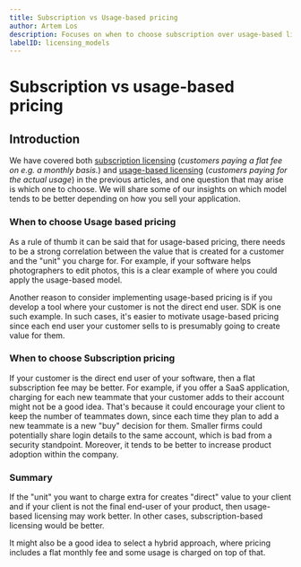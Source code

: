 ```yaml
---
title: Subscription vs Usage-based pricing
author: Artem Los
description: Focuses on when to choose subscription over usage-based licensing and vice versa.
labelID: licensing_models
---
```

# Subscription vs usage-based pricing

## Introduction

We have covered both [subscription licensing](/licensing-models/subscription) (*customers paying a flat fee on e.g. a monthly basis.*) and [usage-based licensing](/licensing-models/usage-based) (*customers paying for the actual usage*) in the previous articles, and one question that may arise is which one to choose. We will share some of our insights on which model tends to be better depending on how you sell your application.

### When to choose Usage based pricing
As a rule of thumb it can be said that for usage-based pricing, there needs to be a strong correlation between the value that is created for a customer and the "unit" you charge for. For example, if your software helps photographers to edit photos, this is a clear example of where you could apply the usage-based model. 

Another reason to consider implementing usage-based pricing is if you develop a tool where your customer is not the direct end user. SDK is one such example. In such cases, it's easier to motivate usage-based pricing since each end user your customer sells to is presumably going to create value for them.

### When to choose Subscription pricing
If your customer is the direct end user of your software, then a flat subscription fee may be better. For example, if you offer a SaaS application, charging for each new teammate that your customer adds to their account might not be a good idea. That's because it could encourage your client to keep the number of teammates down, since each time they plan to add a new teammate is a new "buy" decision for them. Smaller firms could potentially share login details to the same account, which is bad from a security standpoint. Moreover, it tends to be better to increase product adoption within the company.

### Summary
If the "unit" you want to charge extra for creates "direct" value to your client and if your client is not the final end-user of your product, then usage-based licensing may work better. In other cases, subscription-based licensing would be better. 

It might also be a good idea to select a hybrid approach, where pricing includes a flat monthly fee and some usage is charged on top of that.